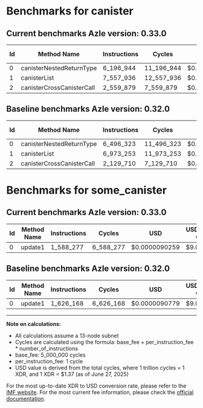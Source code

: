# Benchmarks for canister

## Current benchmarks Azle version: 0.33.0
| Id | Method Name | Instructions | Cycles | USD | USD/Million Calls | Change |
|-----------|-------------|------------|--------|-----|--------------|-------|
| 0 | canisterNestedReturnType | 6_196_944 | 11_196_944 | $0.0000153398 | $15.33 | <font color="green">-299_379</font> |
| 1 | canisterList | 7_557_936 | 12_557_936 | $0.0000172044 | $17.20 | <font color="red">+584_683</font> |
| 2 | canisterCrossCanisterCall | 2_559_879 | 7_559_879 | $0.0000103570 | $10.35 | <font color="red">+430_169</font> |

## Baseline benchmarks Azle version: 0.32.0
| Id | Method Name | Instructions | Cycles | USD | USD/Million Calls |
|-----------|-------------|------------|--------|-----|--------------|
| 0 | canisterNestedReturnType | 6_496_323 | 11_496_323 | $0.0000157500 | $15.74 |
| 1 | canisterList | 6_973_253 | 11_973_253 | $0.0000164034 | $16.40 |
| 2 | canisterCrossCanisterCall | 2_129_710 | 7_129_710 | $0.0000097677 | $9.76 |

# Benchmarks for some_canister

## Current benchmarks Azle version: 0.33.0
| Id | Method Name | Instructions | Cycles | USD | USD/Million Calls | Change |
|-----------|-------------|------------|--------|-----|--------------|-------|
| 0 | update1 | 1_588_277 | 6_588_277 | $0.0000090259 | $9.02 | <font color="green">-37_891</font> |

## Baseline benchmarks Azle version: 0.32.0
| Id | Method Name | Instructions | Cycles | USD | USD/Million Calls |
|-----------|-------------|------------|--------|-----|--------------|
| 0 | update1 | 1_626_168 | 6_626_168 | $0.0000090779 | $9.07 |



---

**Note on calculations:**
- All calculations assume a 13-node subnet
- Cycles are calculated using the formula: base_fee + per_instruction_fee \* number_of_instructions
- base_fee: 5_000_000 cycles
- per_instruction_fee: 1 cycle
- USD value is derived from the total cycles, where 1 trillion cycles = 1 XDR, and 1 XDR = $1.37 (as of June 27, 2025)

For the most up-to-date XDR to USD conversion rate, please refer to the [IMF website](https://www.imf.org/external/np/fin/data/rms_sdrv.aspx).
For the most current fee information, please check the [official documentation](https://internetcomputer.org/docs/references/cycles-cost-formulas).